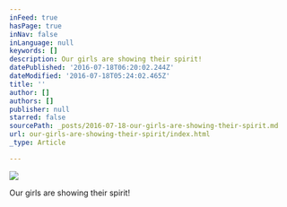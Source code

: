 ```yaml
---
inFeed: true
hasPage: true
inNav: false
inLanguage: null
keywords: []
description: Our girls are showing their spirit!
datePublished: '2016-07-18T06:20:02.244Z'
dateModified: '2016-07-18T05:24:02.465Z'
title: ''
author: []
authors: []
publisher: null
starred: false
sourcePath: _posts/2016-07-18-our-girls-are-showing-their-spirit.md
url: our-girls-are-showing-their-spirit/index.html
_type: Article

---
```

![](https://the-grid-user-content.s3-us-west-2.amazonaws.com/7352d9fa-a99e-4d8e-9080-dd713827b498.jpg)

Our girls are showing their spirit!